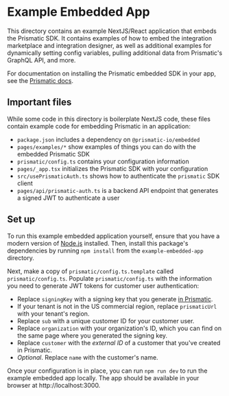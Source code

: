 # Example Embedded App

This directory contains an example NextJS/React application that embeds the Prismatic SDK. It contains examples of how to embed the integration marketplace and integration designer, as well as additional examples for dynamically setting config variables, pulling additional data from Prismatic's GraphQL API, and more.

For documentation on installing the Prismatic embedded SDK in your app, see the [Prismatic docs](https://prismatic.io/docs/installing-embedded/).

## Important files

While some code in this directory is boilerplate NextJS code, these files contain example code for embedding Prismatic in an application:

- `package.json` includes a dependency on `@prismatic-io/embedded`
- `pages/examples/*` show examples of things you can do with the embedded Prismatic SDK
- `prismatic/config.ts` contains your configuration information
- `pages/_app.tsx` initializes the Prismatic SDK with your configuration
- `src/usePrismaticAuth.ts` shows how to authenticate the `prismatic` SDK client
- `pages/api/prismatic-auth.ts` is a backend API endpoint that generates a signed JWT to authenticate a user

## Set up

To run this example embedded application yourself, ensure that you have a modern version of [Node.js](https://nodejs.org/) installed. Then, install this package's dependencies by running `npm install` from the `example-embedded-app` directory.

Next, make a copy of `prismatic/config.ts.template` called `prismatic/config.ts`. Populate `prismatic/config.ts` with the information you need to generate JWT tokens for customer user authentication:

- Replace `signingKey` with a signing key that you generate [in Prismatic](https://prismatic.io/docs/installing-embedded/#jwt-signing-keys).
- If your tenant is not in the US commercial region, replace `prismaticUrl` with your tenant's region.
- Replace `sub` with a unique customer ID for your customer user.
- Replace `organization` with your organization's ID, which you can find on the same page where you generated the signing key.
- Replace `customer` with the _external ID_ of a customer that you've created in Prismatic.
- _Optional_. Replace `name` with the customer's name.

Once your configuration is in place, you can run `npm run dev` to run the example embedded app locally. The app should be available in your browser at http://localhost:3000.
